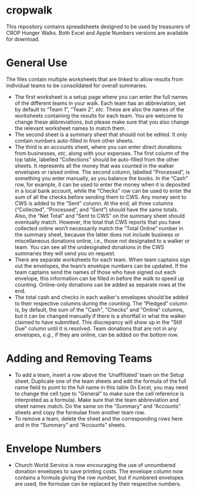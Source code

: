 # cropwalk
This repository contains spreadsheets designed to be used by treasurers of CROP Hunger Walks. Both Excel and Apple Numbers versions are available for download.

General Use
===========
The files contain multiple worksheets that are linked to allow results from individual teams to be consolidated for overall summaries.
* The first worksheet is a setup page where you can enter the full names of the different teams in your walk. Each team has an abbreviation, set by default to “Team 1”, “Team 2”, *etc*. These are also the names of the worksheets containing the results for each team. You are welcome to change these abbreviations, but please make sure that you also change the relevant worksheet names to match them. 
* The second sheet is a summary sheet that should not be edited. It only contain numbers auto-filled in from other sheets.
* The third is an accounts sheet, where you can enter direct donations from businesses, *etc*, along with your expenses. The first column of the top table, labelled “Collections” should be auto-filled from the other sheets. It represents all the money that was counted in the walker envelopes or raised online. The second column, labelled “Processed”, is something you enter manually, as you balance the books. In the “Cash” row, for example, it can be used to enter the money when it is deposited in a local bank account, while the “Checks” row can be used to enter the sum of all the checks before sending them to CWS. Any money sent to CWS is added to the “Sent” column. At the end, all three columns (“Collected”, “Processed”, and “Sent”) should have the same totals. Also, the “Net Total” and “Sent to CWS” on the summary sheet should eventually match. However, the total that CWS reports that you have collected online won’t necessarily match the “Total Online” number in the summary sheet, because the latter does not include business or miscellaneous donations online, i.e., those not designated to a walker or team. You can see all the undesignated donations in the CWS summaries they will send you on request.
* There are separate worksheets for each team. When team captains sign out the envelopes, the team’s envelope numbers can be updated. If  the team captains send the names of those who have signed out each envelope, this information can be filled in before the walk to speed up counting. Online-only donations can be added as separate rows at the end. 
* The total cash and checks in each walker's envelopes should be added to their respective columns during the counting. The “Pledged” column is, by default, the sum of the "Cash", "Checks" and "Online" columns, but it can be changed manually if there is a shortfall in what the walker claimed to have submitted. This discrepancy will show up in the “Still Due” column until it is resolved. Team donations that are not in any envelopes, *e.g.*, if they are online, can be added on the bottom row.

Adding and Removing Teams
=========================
* To add a team, insert a row above the ‘Unaffiliated’ team on the Setup sheet. Duplicate one of the team sheets and edit the formula of the full name field to point to the full name in this table (In Excel, you may need to change the cell type to "General" to make sure the cell reference is interpreted as a formula). Make sure that the team abbreviation and sheet names match. Do the same on the “Summary” and “Accounts” sheets and copy the formulae from another team row. 
* To remove a team, delete the sheet and the corresponding rows here and in the “Summary” and “Accounts” sheets.

Envelope Numbers
================
* Church World Service is now encouraging the use of unnumbered donation envelopes to save printing costs. The envelope column now contains a formula giving the row number, but if numbered envelopes are used, the formulae can be replaced by their respective numbers.